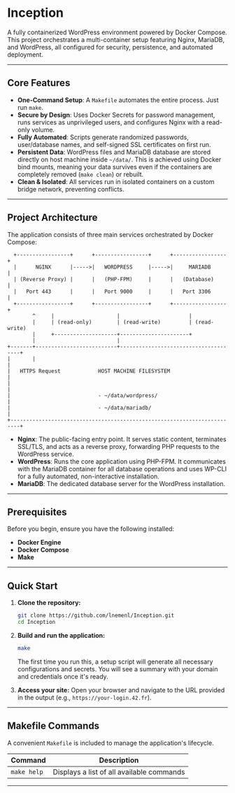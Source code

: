 # Inception

A fully containerized WordPress environment powered by Docker Compose. This project orchestrates a multi-container setup featuring Nginx, MariaDB, and WordPress, all configured for security, persistence, and automated deployment.

***

## Core Features

* **One-Command Setup**: A `Makefile` automates the entire process. Just run `make`.
* **Secure by Design**: Uses Docker Secrets for password management, runs services as unprivileged users, and configures Nginx with a read-only volume.
* **Fully Automated**: Scripts generate randomized passwords, user/database names, and self-signed SSL certificates on first run.
* **Persistent Data**: WordPress files and MariaDB database are stored directly on host machine inside `~/data/`. This is achieved using Docker bind mounts, meaning your data survives even if the containers are completely removed (`make clean`) or rebuilt.
* **Clean & Isolated**: All services run in isolated containers on a custom bridge network, preventing conflicts.

***

## Project Architecture

The application consists of three main services orchestrated by Docker Compose:

``` text
  +-----------------+      +-----------------+      +-----------------+
  |      NGINX      |----->|   WORDPRESS     |----->|     MARIADB     |
  | (Reverse Proxy) |      |   (PHP-FPM)     |      |   (Database)    |
  |   Port 443      |      |   Port 9000     |      |   Port 3306     |
  +-----------------+      +-----------------+      +-----------------+
        ^     |                    |                      |
        |     | (read-only)        | (read-write)         | (read-write)
        |     +--------------------+----------------------+
        |                          |
+-------+--------------------------+--------------------------------------+
|       |                                                                 |
|   HTTPS Request            HOST MACHINE FILESYSTEM                      |
|                                                                         |
|                            - ~/data/wordpress/                          |
|                            - ~/data/mariadb/                            |
+-------------------------------------------------------------------------+
```

* **Nginx**: The public-facing entry point. It serves static content, terminates SSL/TLS, and acts as a reverse proxy, forwarding PHP requests to the WordPress service.
* **WordPress**: Runs the core application using PHP-FPM. It communicates with the MariaDB container for all database operations and uses WP-CLI for a fully automated, non-interactive installation.
* **MariaDB**: The dedicated database server for the WordPress installation.

***

## Prerequisites

Before you begin, ensure you have the following installed:
* **Docker Engine**
* **Docker Compose**
* **Make**

***

## Quick Start

1.  **Clone the repository:**
    ```bash
    git clone https://github.com/lnemenl/Inception.git
    cd Inception
    ```

2.  **Build and run the application:**
    ```bash
    make
    ```
    The first time you run this, a setup script will generate all necessary configurations and secrets. You will see a summary with your domain and credentials once it's ready.

3.  **Access your site:**
    Open your browser and navigate to the URL provided in the output (e.g., `https://your-login.42.fr`).

***

## Makefile Commands

A convenient `Makefile` is included to manage the application's lifecycle.

| Command        | Description                                                                          |
| -------------- | ------------------------------------------------------------------------------------ |
| `make help`    | Displays a list of all available commands                                            |

***
